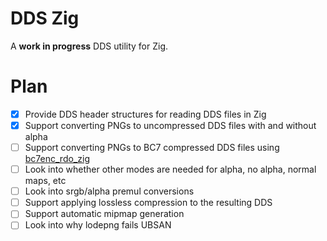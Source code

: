 # DDS Zig

A **work in progress** DDS utility for Zig.

# Plan
* [x] Provide DDS header structures for reading DDS files in Zig
* [x] Support converting PNGs to uncompressed DDS files with and without alpha
* [ ] Support converting PNGs to BC7 compressed DDS files using [bc7enc_rdo_zig](https://github.com/Games-by-Mason/bc7enc_rdo_zig)
* [ ] Look into whether other modes are needed for alpha, no alpha, normal maps, etc
* [ ] Look into srgb/alpha premul conversions
* [ ] Support applying lossless compression to the resulting DDS
* [ ] Support automatic mipmap generation
* [ ] Look into why lodepng fails UBSAN